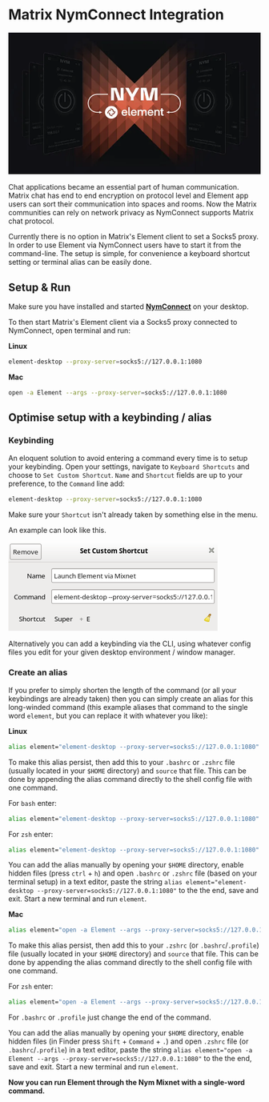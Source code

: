 # Matrix NymConnect Integration

![](../images//matrix.png)

Chat applications became an essential part of human communication. Matrix chat has end to end encryption on protocol level and Element app users can sort their communication into spaces and rooms. Now the Matrix communities can rely on network privacy as NymConnect supports Matrix chat protocol.

Currently there is no option in Matrix's Element client to set a Socks5 proxy. In order to use Element via NymConnect users have to start it from the command-line. The setup is simple, for convenience a keyboard shortcut setting or terminal alias can be easily done.


## Setup & Run

Make sure you have installed and started **[NymConnect](https://nymtech.net/developers/quickstart/nymconnect-gui.html)** on your desktop.

To then start Matrix's Element client via a Socks5 proxy connected to NymConnect, open terminal and run:

**Linux**

```sh
element-desktop --proxy-server=socks5://127.0.0.1:1080
```

**Mac**

```sh
open -a Element --args --proxy-server=socks5://127.0.0.1:1080
```

## Optimise setup with a keybinding / alias

### Keybinding
An eloquent solution to avoid entering a command every time is to setup your keybinding. Open your settings, navigate to `Keyboard Shortcuts` and choose to `Set Custom Shortcut`. `Name` and `Shortcut` fields are up to your preference, to the `Command` line add:

```sh
element-desktop --proxy-server=socks5://127.0.0.1:1080
```
Make sure your `Shortcut` isn't already taken by something else in the menu.

An example can look like this.

![](../images/element_nym_keybind.png)

Alternatively you can add a keybinding via the CLI, using whatever config files you edit for your given desktop environment / window manager.

### Create an alias
If you prefer to simply shorten the length of the command (or all your keybindings are already taken) then you can simply create an alias for this long-winded command (this example aliases that command to the single word `element`, but you can replace it with whatever you like):

**Linux**

```sh
alias element="element-desktop --proxy-server=socks5://127.0.0.1:1080"
```

To make this alias persist, then add this to your `.bashrc` or `.zshrc` file (usually located in your `$HOME` directory) and `source` that file. This can be done by appending the alias command directly to the shell config file with one command. 

For `bash` enter:

```sh
alias element="element-desktop --proxy-server=socks5://127.0.0.1:1080" >> ~/.bashrc
```

For `zsh` enter:

```sh
alias element="element-desktop --proxy-server=socks5://127.0.0.1:1080" >> ~/.zshrc
```

You can add the alias manually by opening your `$HOME` directory, enable hidden files (press `ctrl` + `h`) and open `.bashrc` or `.zshrc` file (based on your terminal setup) in a text editor, paste the string `alias element="element-desktop --proxy-server=socks5://127.0.0.1:1080"` to the the end, save and exit. Start a new terminal and run `element`.

**Mac**

```sh
alias element="open -a Element --args --proxy-server=socks5://127.0.0.1:1080"

```

To make this alias persist, then add this to your `.zshrc` (or `.bashrc`/`.profile`) file (usually located in your `$HOME` directory) and `source` that file. This can be done by appending the alias command directly to the shell config file with one command.

For `zsh` enter:

```sh
alias element="open -a Element --args --proxy-server=socks5://127.0.0.1:1080" >> ~/.zshrc
```

For `.bashrc` or `.profile` just change the end of the command.  

You can add the alias manually by opening your `$HOME` directory, enable hidden files (in Finder press `Shift` + `Command` + `.`) and open `.zshrc` file (or `.bashrc`/`.profile`) in a text editor, paste the string `alias element="open -a Element --args --proxy-server=socks5://127.0.0.1:1080"` to the the end, save and exit. Start a new terminal and run `element`.  


**Now you can run Element through the Nym Mixnet with a single-word command.**
